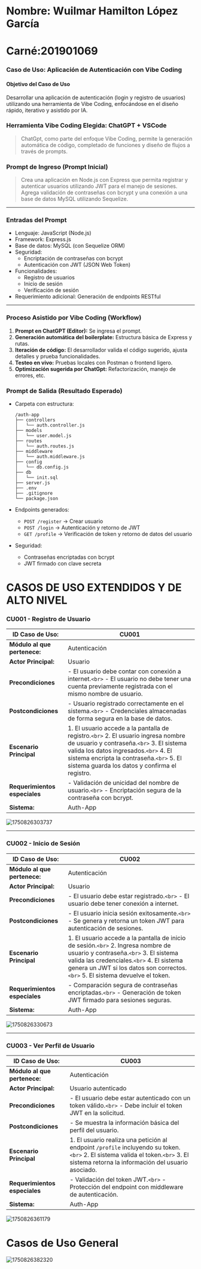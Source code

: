 # Nombre: Wuilmar Hamilton López García

# Carné:201901069

### Caso de Uso: Aplicación de Autenticación con Vibe Coding

#### **Objetivo del Caso de Uso**

Desarrollar una aplicación de autenticación (login y registro de usuarios) utilizando una herramienta de Vibe Coding, enfocándose en el diseño rápido, iterativo y asistido por IA.

### Herramienta Vibe Coding Elegida: **ChatGPT + VSCode**

> ChatGpt, como parte del enfoque Vibe Coding, permite la generación automática de código, completado de funciones y diseño de flujos a través de prompts.

### Prompt de Ingreso (Prompt Inicial)

> Crea una aplicación en Node.js con Express que permita registrar y autenticar usuarios utilizando JWT para el manejo de sesiones. Agrega validación de contraseñas con bcrypt y una conexión a una base de datos MySQL utilizando Sequelize.

---

### **Entradas del Prompt**

* Lenguaje: JavaScript (Node.js)
* Framework: Express.js
* Base de datos: MySQL (con Sequelize ORM)
* Seguridad:
  * Encriptación de contraseñas con bcrypt
  * Autenticación con JWT (JSON Web Token)
* Funcionalidades:
  * Registro de usuarios
  * Inicio de sesión
  * Verificación de sesión
* Requerimiento adicional: Generación de endpoints RESTful

---

### Proceso Asistido por Vibe Coding (Workflow)

1. **Prompt en ChatGPT (Editor):** Se ingresa el prompt.
2. **Generación automática del boilerplate:** Estructura básica de Express y rutas.
3. **Iteración de código:** El desarrollador valida el código sugerido, ajusta detalles y prueba funcionalidades.
4. **Testeo en vivo:** Pruebas locales con Postman o frontend ligero.
5. **Optimización sugerida por ChatGpt:** Refactorización, manejo de errores, etc.

### Prompt de Salida (Resultado Esperado)

* Carpeta con estructura:

  ```
  /auth-app
  ├── controllers
  │   └── auth.controller.js
  ├── models
  │   └── user.model.js
  ├── routes
  │   └── auth.routes.js
  ├── middleware
  │   └── auth.middleware.js
  ├── config
  │   └── db.config.js
  ├── db
  │   └── init.sql
  ├── server.js
  ├── .env
  ├── .gitignore
  └── package.json

  ```
* Endpoints generados:

  * `POST /register` → Crear usuario
  * `POST /login` → Autenticación y retorno de JWT
  * `GET /profile` → Verificación de token y retorno de datos del usuario
* Seguridad:

  * Contraseñas encriptadas con bcrypt
  * JWT firmado con clave secreta

# CASOS DE USO EXTENDIDOS Y DE ALTO NIVEL

### CU001 - Registro de Usuario

| **ID Caso de Uso:**           | CU001                                                                                                                                                                                                                                                                           |
| ----------------------------------- | ------------------------------------------------------------------------------------------------------------------------------------------------------------------------------------------------------------------------------------------------------------------------------- |
| **Módulo al que pertenece:** | Autenticación                                                                                                                                                                                                                                                                  |
| **Actor Principal:**          | Usuario                                                                                                                                                                                                                                                                         |
| **Precondiciones**            | - El usuario debe contar con conexión a internet.`<br>` - El usuario no debe tener una cuenta previamente registrada con el mismo nombre de usuario.                                                                                                                         |
| **Postcondiciones**           | - Usuario registrado correctamente en el sistema.`<br>` - Credenciales almacenadas de forma segura en la base de datos.                                                                                                                                                       |
| **Escenario Principal**       | 1. El usuario accede a la pantalla de registro.`<br>` 2. El usuario ingresa nombre de usuario y contraseña.`<br>` 3. El sistema valida los datos ingresados.`<br>` 4. El sistema encripta la contraseña.`<br>` 5. El sistema guarda los datos y confirma el registro. |
| **Requerimientos especiales** | - Validación de unicidad del nombre de usuario.`<br>` - Encriptación segura de la contraseña con bcrypt.                                                                                                                                                                   |
| **Sistema:**                  | Auth-App                                                                                                                                                                                                                                                                        |

![1750826303737](image/README/1750826303737.png)

---

### CU002 - Inicio de Sesión

| **ID Caso de Uso:**           | CU002                                                                                                                                                                                                                                                                |
| ----------------------------------- | -------------------------------------------------------------------------------------------------------------------------------------------------------------------------------------------------------------------------------------------------------------------- |
| **Módulo al que pertenece:** | Autenticación                                                                                                                                                                                                                                                       |
| **Actor Principal:**          | Usuario                                                                                                                                                                                                                                                              |
| **Precondiciones**            | - El usuario debe estar registrado.`<br>` - El usuario debe tener conexión a internet.                                                                                                                                                                            |
| **Postcondiciones**           | - El usuario inicia sesión exitosamente.`<br>` - Se genera y retorna un token JWT para autenticación de sesiones.                                                                                                                                                |
| **Escenario Principal**       | 1. El usuario accede a la pantalla de inicio de sesión.`<br>` 2. Ingresa nombre de usuario y contraseña.`<br>` 3. El sistema valida las credenciales.`<br>` 4. El sistema genera un JWT si los datos son correctos.`<br>` 5. El sistema devuelve el token. |
| **Requerimientos especiales** | - Comparación segura de contraseñas encriptadas.`<br>` - Generación de token JWT firmado para sesiones seguras.                                                                                                                                                 |
| **Sistema:**                  | Auth-App                                                                                                                                                                                                                                                             |

![1750826330673](image/README/1750826330673.png)

---

### CU003 - Ver Perfil de Usuario

| **ID Caso de Uso:**           | CU003                                                                                                                                                                                        |
| ----------------------------------- | -------------------------------------------------------------------------------------------------------------------------------------------------------------------------------------------- |
| **Módulo al que pertenece:** | Autenticación                                                                                                                                                                               |
| **Actor Principal:**          | Usuario autenticado                                                                                                                                                                          |
| **Precondiciones**            | - El usuario debe estar autenticado con un token válido.`<br>` - Debe incluir el token JWT en la solicitud.                                                                               |
| **Postcondiciones**           | - Se muestra la información básica del perfil del usuario.                                                                                                                                 |
| **Escenario Principal**       | 1. El usuario realiza una petición al endpoint `/profile` incluyendo su token.`<br>` 2. El sistema valida el token.`<br>` 3. El sistema retorna la información del usuario asociado. |
| **Requerimientos especiales** | - Validación del token JWT.`<br>` - Protección del endpoint con middleware de autenticación.                                                                                            |
| **Sistema:**                  | Auth-App                                                                                                                                                                                     |

![1750826361179](image/README/1750826361179.png)

# Casos de Uso General

![1750826382320](image/README/1750826382320.png)
